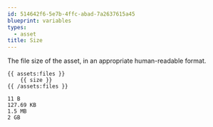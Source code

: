 ```yaml
---
id: 514642f6-5e7b-4ffc-abad-7a2637615a45
blueprint: variables
types:
  - asset
title: Size
---
```

The file size of the asset, in an appropriate human-readable format.

```
{{ assets:files }}
    {{ size }}
{{ /assets:files }}
```

``` .language-output
11 B
127.69 KB
1.5 MB
2 GB
```
